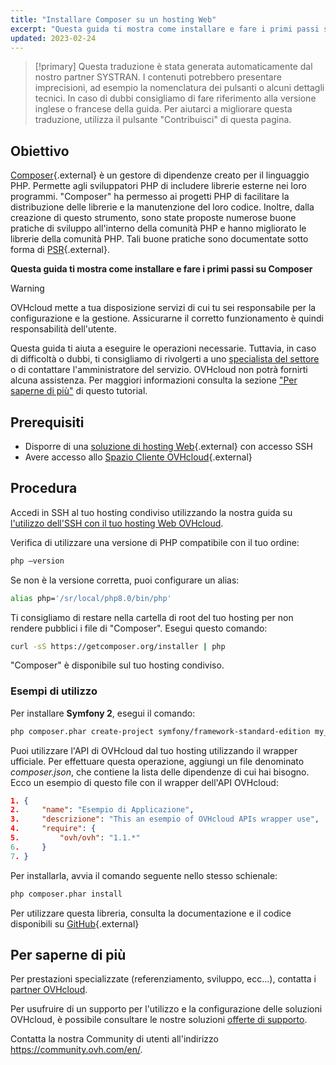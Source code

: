 ```yaml
---
title: "Installare Composer su un hosting Web"
excerpt: "Questa guida ti mostra come installare e fare i primi passi su Composer"
updated: 2023-02-24
---
```


> [!primary]
> Questa traduzione è stata generata automaticamente dal nostro partner SYSTRAN. I contenuti potrebbero presentare imprecisioni, ad esempio la nomenclatura dei pulsanti o alcuni dettagli tecnici. In caso di dubbi consigliamo di fare riferimento alla versione inglese o francese della guida. Per aiutarci a migliorare questa traduzione, utilizza il pulsante "Contribuisci" di questa pagina.
>

## Obiettivo

[Composer](https://getcomposer.org/){.external} è un gestore di dipendenze creato per il linguaggio PHP. Permette agli sviluppatori PHP di includere librerie esterne nei loro programmi. "Composer" ha permesso ai progetti PHP di facilitare la distribuzione delle librerie e la manutenzione del loro codice. Inoltre, dalla creazione di questo strumento, sono state proposte numerose buone pratiche di sviluppo all'interno della comunità PHP e hanno migliorato le librerie della comunità PHP. Tali buone pratiche sono documentate sotto forma di [PSR](http://www.php-fig.org/){.external}.

**Questa guida ti mostra come installare e fare i primi passi su Composer**

> [!warning]
>
> OVHcloud mette a tua disposizione servizi di cui tu sei responsabile per la configurazione e la gestione. Assicurarne il corretto funzionamento è quindi responsabilità dell'utente.
> 
> Questa guida ti aiuta a eseguire le operazioni necessarie. Tuttavia, in caso di difficoltà o dubbi, ti consigliamo di rivolgerti a uno [specialista del settore](/links/partner) o di contattare l'amministratore del servizio. OVHcloud non potrà fornirti alcuna assistenza. Per maggiori informazioni consulta la sezione ["Per saperne di più"](#go-further) di questo tutorial.
> 

## Prerequisiti

- Disporre di una [soluzione di hosting Web](/links/web/hosting){.external} con accesso SSH
- Avere accesso allo [Spazio Cliente OVHcloud](/links/manager){.external}

## Procedura

Accedi in SSH al tuo hosting condiviso utilizzando la nostra guida su [l'utilizzo dell'SSH con il tuo hosting Web OVHcloud](/pages/web_cloud/web_hosting/ssh_on_webhosting).

Verifica di utilizzare una versione di PHP compatibile con il tuo ordine:

```bash
php —version
```

Se non è la versione corretta, puoi configurare un alias:

```bash
alias php='/sr/local/php8.0/bin/php'
```

Ti consigliamo di restare nella cartella di root del tuo hosting per non rendere pubblici i file di "Composer". Esegui questo comando:

```bash
curl -sS https://getcomposer.org/installer | php
```

"Composer" è disponibile sul tuo hosting condiviso.

### Esempi di utilizzo

Per installare **Symfony 2**, esegui il comando:

```bash
php composer.phar create-project symfony/framework-standard-edition my_project_name "2.7*"
```

Puoi utilizzare l'API di OVHcloud dal tuo hosting utilizzando il wrapper ufficiale. Per effettuare questa operazione, aggiungi un file denominato *composer.json*, che contiene la lista delle dipendenze di cui hai bisogno. Ecco un esempio di questo file con il wrapper dell'API OVHcloud:

```json
1. {
2.     "name": "Esempio di Applicazione",
3.     "descrizione": "This an esempio of OVHcloud APIs wrapper use",
4.     "require": {
5.         "ovh/ovh": "1.1.*"
6.     }
7. }
```

Per installarla, avvia il comando seguente nello stesso schienale:

```bash
php composer.phar install
```

Per utilizzare questa libreria, consulta la documentazione e il codice disponibili su [GitHub](https://github.com/ovh/php-ovh){.external}

## Per saperne di più <a name="go-further"></a>

Per prestazioni specializzate (referenziamento, sviluppo, ecc...), contatta i [partner OVHcloud](/links/partner).

Per usufruire di un supporto per l'utilizzo e la configurazione delle soluzioni OVHcloud, è possibile consultare le nostre soluzioni [offerte di supporto](/links/support).

Contatta la nostra Community di utenti all'indirizzo <https://community.ovh.com/en/>.